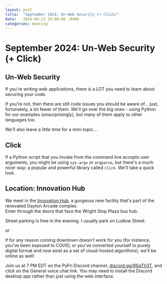 ```yaml
---
layout: post
title:  "September 2024: Un-Web Security (+ Click)"
date:   2024-09-11 19:00:00 -0400
categories: meeting
---
```


# September 2024: Un-Web Security (+ Click)

## Un-Web Security 

If you're writing web applications, there is a LOT you need to learn 
about securing your code.

If you're not, then there are still code issues you should be aware 
of... just, fortunately, a lot fewer of them.  We'll go over the 
big ones - using Python for our examples (unsurprisingly), but many 
of them apply to other languages too.

We'll also leave a little time for a mini-topic...

## Click 

If a Python script that you invoke from the command line accepts 
user arguments, you might be using `sys.argv` or `argparse`, 
but there's a much nicer way: a popular and powerful library 
called `click`.  We'll take a quick look.

## Location: Innovation Hub 

We meet in the [Innovation Hub](https://www.thehubdayton.com/), 
a gorgeous new facility that's part of the renovated Dayton Arcade complex.  
Enter through the doors that face the Wright Stop Plaza bus hub.

Street parking is free in the evening.  I usually park on Ludlow Street.

*or* 

if for any reason coming downtown doesn't work for you (for instance, 
you've been exposed to COVID, or you've converted yourself to purely 
digital format and now exist as 
a set of cloud-hosted algorithms), we'll be online as well!  

Join us at 7 PM EDT on the PyFri Discord channel, [discord.gg/9SgTh3T](https://discord.gg/9SgTh3T), and click on the 
General voice chat link.  You may need to install the Discord desktop app rather than just using 
the web interface.


